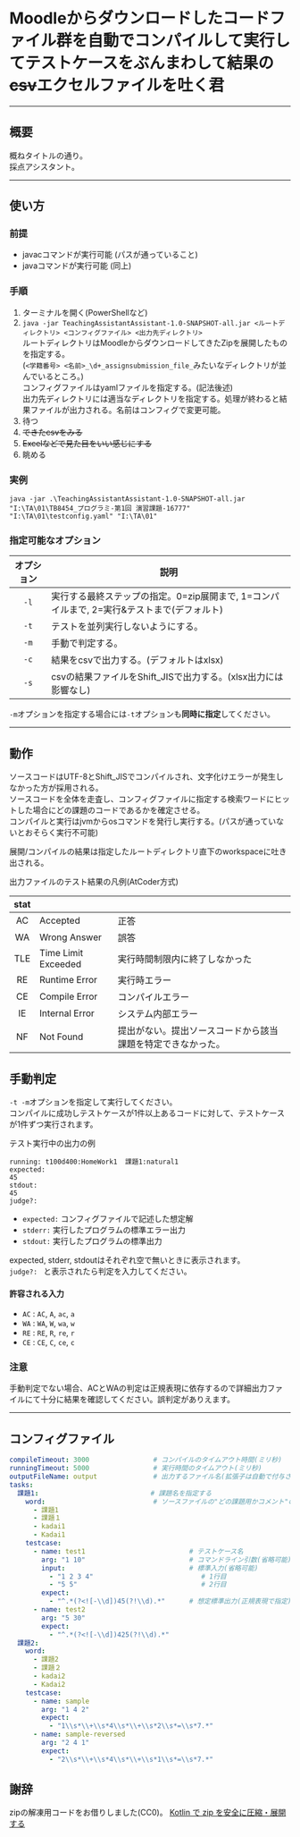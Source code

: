 # Moodleからダウンロードしたコードファイル群を自動でコンパイルして実行してテストケースをぶんまわして結果の~~csv~~エクセルファイルを吐く君

***
## 概要
概ねタイトルの通り。  
採点アシスタント。

***

## 使い方  

### 前提
- javacコマンドが実行可能 (パスが通っていること)
- javaコマンドが実行可能 (同上)

### 手順
1. ターミナルを開く(PowerShellなど)
2. `java -jar TeachingAssistantAssistant-1.0-SNAPSHOT-all.jar <ルートディレクトリ> <コンフィグファイル> <出力先ディレクトリ>`  
ルートディレクトリはMoodleからダウンロードしてきたZipを展開したものを指定する。  
   (`<学籍番号> <名前>_\d+_assignsubmission_file_`みたいなディレクトリが並んでいるところ。)  
コンフィグファイルはyamlファイルを指定する。(記法後述)  
出力先ディレクトリには適当なディレクトリを指定する。処理が終わると結果ファイルが出力される。名前はコンフィグで変更可能。
3. 待つ  
4. ~~できたcsvをみる~~
5. ~~Excelなどで見た目をいい感じにする~~
6. 眺める

### 実例
`java -jar .\TeachingAssistantAssistant-1.0-SNAPSHOT-all.jar "I:\TA\01\TB8454_プログラミ-第1回 演習課題-16777" "I:\TA\01\testconfig.yaml" "I:\TA\01"`

### 指定可能なオプション

| オプション | 説明 |
| :---: | ---- |
| `-l`  | 実行する最終ステップの指定。0=zip展開まで, 1=コンパイルまで, 2=実行&テストまで(デフォルト)  |
| `-t`  | テストを並列実行しないようにする。|
| `-m`  | 手動で判定する。 |
| `-c`  | 結果をcsvで出力する。(デフォルトはxlsx) |
| `-s`  | csvの結果ファイルをShift_JISで出力する。(xlsx出力には影響なし) |

`-m`オプションを指定する場合には`-t`オプションも**同時に指定**してください。

***  

## 動作
ソースコードはUTF-8とShift_JISでコンパイルされ、文字化けエラーが発生しなかった方が採用される。  
ソースコードを全体を走査し、コンフィグファイルに指定する検索ワードにヒットした場合にどの課題のコードであるかを確定させる。  
コンパイルと実行はjvmからosコマンドを発行し実行する。(パスが通っていないとおそらく実行不可能)  

展開/コンパイルの結果は指定したルートディレクトリ直下のworkspaceに吐き出される。

出力ファイルのテスト結果の凡例(AtCoder方式)  

| stat  |                     |      |
| :---: | ------------------- | ---- |
| AC    | Accepted            | 正答 |
| WA    | Wrong Answer        | 誤答 |
| TLE   | Time Limit Exceeded | 実行時間制限内に終了しなかった |
| RE    | Runtime Error       | 実行時エラー |
| CE    | Compile Error       | コンパイルエラー |
| IE    | Internal Error      | システム内部エラー |
| NF    | Not Found           | 提出がない。提出ソースコードから該当課題を特定できなかった。 |


## 手動判定
`-t -m`オプションを指定して実行してください。  
コンパイルに成功しテストケースが1件以上あるコードに対して、テストケースが1件ずつ実行されます。  

テスト実行中の出力の例
```
running: t100d400:HomeWork1  課題1:natural1
expected:
45
stdout:
45
judge?: 
```
- `expected:` コンフィグファイルで記述した想定解
- `stderr:` 実行したプログラムの標準エラー出力
- `stdout:` 実行したプログラムの標準出力  

expected, stderr, stdoutはそれぞれ空で無いときに表示されます。  
`judge?: ` と表示されたら判定を入力してください。  
#### 許容される入力
- `AC` : `AC`, `A`, `ac`, `a`
- `WA` : `WA`, `W`, `wa`, `w`
- `RE` : `RE`, `R`, `re`, `r`
- `CE` : `CE`, `C`, `ce`, `c`

### **注意**
手動判定でない場合、ACとWAの判定は正規表現に依存するので詳細出力ファイルにて十分に結果を確認してください。誤判定がありえます。

***  

## コンフィグファイル
``` yaml
compileTimeout: 3000                # コンパイルのタイムアウト時間(ミリ秒)
runningTimeout: 5000                # 実行時間のタイムアウト(ミリ秒)
outputFileName: output              # 出力するファイル名(拡張子は自動で付与されます)
tasks:
  課題1:                            # 課題名を指定する
    word:                           # ソースファイルの"どの課題用かコメント"の検索用ワード
      - 課題1
      - 課題１
      - kadai1
      - Kadai1
    testcase:
      - name: test1                          # テストケース名
        arg: "1 10"                          # コマンドライン引数(省略可能)
        input:                               # 標準入力(省略可能)
          - "1 2 3 4"                           # 1行目
          - "5 5"                               # 2行目
        expect:
          - "^.*(?<![-\\d])45(?!\\d).*"      # 想定標準出力(正規表現で指定)
      - name: test2
        arg: "5 30"
        expect:
          - "^.*(?<![-\\d])425(?!\\d).*"
  課題2:
    word:
      - 課題2
      - 課題２
      - kadai2
      - Kadai2
    testcase:
      - name: sample
        arg: "1 4 2"
        expect:
          - "1\\s*\\+\\s*4\\s*\\+\\s*2\\s*=\\s*7.*"
      - name: sample-reversed
        arg: "2 4 1"
        expect:
          - "2\\s*\\+\\s*4\\s*\\+\\s*1\\s*=\\s*7.*"
```

## 謝辞
zipの解凍用コードをお借りしました(CC0)。
[Kotlin で zip を安全に圧縮・展開する](https://qiita.com/jim/items/2c0b0a0acacd78f49b49)